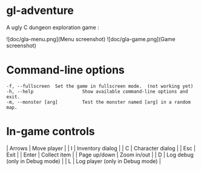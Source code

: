 # gl-adventure

A ugly C dungeon exploration game :

![doc/gla-menu.png](Menu screenshot)
![doc/gla-game.png](Game screenshot)

# Command-line options

	-f, --fullscreen  Set the game in fullscreen mode.  (not working yet)
	-h, --help                  Show available command-line options and exit. 
	-m, --monster [arg]         Test the monster named [arg] in a random map. 

# In-game controls

| Arrows | Move player                     |
| I      | Inventory dialog                |
| C      | Character dialog                |
| Esc    | Exit                            |
| Enter  | Collect item                    |
| Page up/down | Zoom in/out               |
| D      | Log debug  (only in Debug mode) |
| L      | Log player (only in Debug mode) |

